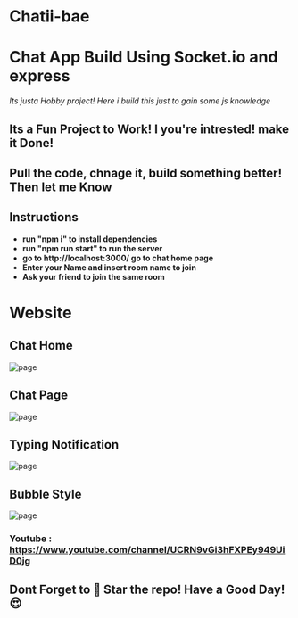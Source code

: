 # Chatii-bae
# Chat App Build Using Socket.io and express

*Its justa  Hobby project! Here i build this just to gain some js knowledge*

## Its a Fun Project to Work! I you're intrested! make it Done! 
## Pull the code, chnage it, build something better! Then let me Know
## Instructions
* **__run "npm i" to install dependencies__**
* **__run "npm run start" to run the server__**
* **__go to http://localhost:3000/ go to chat home page__**
* **__Enter your Name and insert room name to join__**
* **__Ask your friend to join the same room__**

# **Website**

## Chat Home

<img src="https://raw.githubusercontent.com/Rasla-Dev/Chatii-bae/main/public/images/chat1.png" alt="page">

## Chat Page
<img src="https://raw.githubusercontent.com/Rasla-Dev/Chatii-bae/main/public/images/chat%202.png" alt="page">

## Typing Notification
<img src="https://raw.githubusercontent.com/Rasla-Dev/Chatii-bae/main/public/images/chat3.png" alt="page">

## Bubble Style
<img src="https://raw.githubusercontent.com/Rasla-Dev/Chatii-bae/main/public/images/chat%204.png" alt="page">


### Youtube : https://www.youtube.com/channel/UCRN9vGi3hFXPEy949UiD0jg

## Dont Forget to 🥰 Star the repo! Have a Good Day!😍